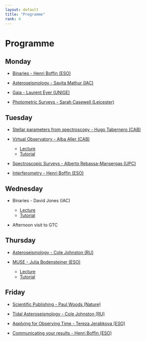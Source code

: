 ```yaml
---
layout: default
title: "Programme"
rank: 4
---
```

# Programme

## Monday

* [Binaries - Henri Boffin (ESO)](ComingSoon.md)

* [Asteroseismology - Savita Mathur (IAC)](ComingSoon.md)

* [Gaia - Laurent Eyer (UNIGE)](ComingSoon.md)

* [Photometric Surveys - Sarah Casewell (Leicester)](ComingSoon.md)

## Tuesday

* [Stellar parameters from spectroscopy - Hugo Tabernero (CAB)](ComingSoon.md)

* [Virtual Observatory - Alba Aller (CAB)](ComingSoon.md)
  * [Lecture](ComingSoon.md)
  * [Tutorial](pdfs/vosa.pdf)

* [Spectroscopic Surveys - Alberto Rebassa-Mansergas (UPC)](ComingSoon.md)

* [Interferometry - Henri Boffin (ESO)](ComingSoon.md)

## Wednesday

* Binaries - David Jones (IAC)
  * [Lecture](ComingSoon.md)
  * [Tutorial](ComingSoon.md)

* Afternoon visit to GTC

## Thursday

* [Asteroseismology - Cole Johnston (RU)](ComingSoon.md)

* [MUSE - Julia Bodensteiner (ESO)](ComingSoon.md)
  * [Lecture](ComingSoon.md)
  * [Tutorial](ComingSoon.md)

## Friday

* [Scientific Publishing - Paul Woods (Nature)](ComingSoon.md)

* [Tidal Asteroseismology - Cole Johnston (RU)](ComingSoon.md)

* [Applying for Observing Time - Tereza Jerabkova (ESO)](ComingSoon.md)

* [Communicating your results - Henri Boffin (ESO)](ComingSoon.md)

<!-- *

[Test notebook](notebooks/Dave/test.md)
## Topics covered

### Binaries
* Henri Boffin
* David Jones

### Asteroseismology
* Cole Johnston
* Savita Mathur

### Instrumentation and techniques
* Julia Bodensteiner
* Henri Boffin
* Tereza Jerabkova

### Surveys
* Sarah Casewell
* Laurent Eyer
* Alberto Rebassa-Mansergas

### Virtual Observatory
* Alba Aller

### Stellar parameters from spectroscopy
* Hugo Tabernero

### Publishing practices
* Henri Boffin
* Paul Woods

-->
